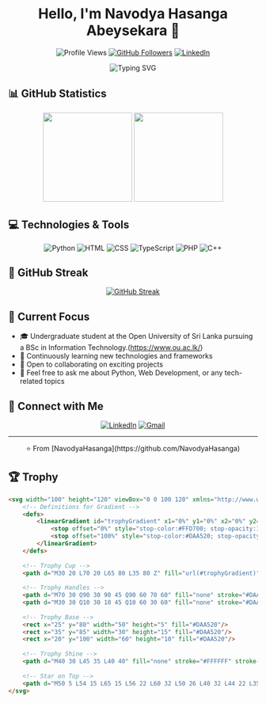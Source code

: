 <h1 align="center">Hello, I'm Navodya Hasanga Abeysekara 👋</h1>

<div align="center">
  
  ![Profile Views](https://komarev.com/ghpvc/?username=NavodyaHasanga&color=blueviolet)
  [![GitHub Followers](https://img.shields.io/github/followers/NavodyaHasanga?style=social)](https://github.com/NavodyaHasanga)
  [![LinkedIn](https://img.shields.io/badge/LinkedIn-%230077B5.svg?style=social&logo=linkedin)](https://linkedin.com/in/NavodyaHasanga)
  
</div>

<p align="center">
  <img src="https://readme-typing-svg.herokuapp.com?font=Fira+Code&pause=1000&color=7E3ACE&center=true&vCenter=true&width=435&lines=Undergraduate+Student;Software+Developer;Always+Learning" alt="Typing SVG" />
</p>

## 📊 GitHub Statistics

<div align="center">
  <img height="180em" src="https://github-readme-stats.vercel.app/api?username=NavodyaHasanga&show_icons=true&theme=tokyonight&include_all_commits=true&count_private=true"/>
  <img height="180em" src="https://github-readme-stats.vercel.app/api/top-langs/?username=NavodyaHasanga&layout=compact&langs_count=8&theme=tokyonight"/>
</div>

## 💻 Technologies & Tools

<div align="center">
  
  ![Python](https://img.shields.io/badge/-Python-3776AB?style=for-the-badge&logo=python&logoColor=white)
  ![HTML](https://img.shields.io/badge/-HTML5-E34F26?style=for-the-badge&logo=html5&logoColor=white)
  ![CSS](https://img.shields.io/badge/-CSS3-1572B6?style=for-the-badge&logo=css3&logoColor=white)
  ![TypeScript](https://img.shields.io/badge/-TypeScript-3178C6?style=for-the-badge&logo=typescript&logoColor=white)
  ![PHP](https://img.shields.io/badge/-PHP-777BB4?style=for-the-badge&logo=php&logoColor=white)
  ![C++](https://img.shields.io/badge/-C++-00599C?style=for-the-badge&logo=cplusplus&logoColor=white)
  
</div>

## 🌟 GitHub Streak

<div align="center">
  
  [![GitHub Streak](http://github-readme-streak-stats.herokuapp.com?user=NavodyaHasanga&theme=tokyonight)](https://git.io/streak-stats)
  
</div>

## 🎯 Current Focus

- 🎓 Undergraduate student at the Open University of Sri Lanka pursuing a BSc in Information Technology.(https://www.ou.ac.lk/)
- 🌱 Continuously learning new technologies and frameworks
- 👯 Open to collaborating on exciting projects
- 💬 Feel free to ask me about Python, Web Development, or any tech-related topics


## 🤝 Connect with Me

<div align="center">
  
  [![LinkedIn](https://img.shields.io/badge/LinkedIn-%230077B5.svg?style=for-the-badge&logo=linkedin&logoColor=white)](https://linkedin.com/in/NavodyaHasanga)
  [![Gmail](https://img.shields.io/badge/Gmail-%23EA4335.svg?style=for-the-badge&logo=gmail&logoColor=white)](mailto:navodyahasanga44@gmail.com)

</div>

---

<div align="center">⭐️ From [NavodyaHasanga](https://github.com/NavodyaHasanga)</div>

## 🏆 Trophy

```html
<svg width="100" height="120" viewBox="0 0 100 120" xmlns="http://www.w3.org/2000/svg">
    <!-- Definitions for Gradient -->
    <defs>
        <linearGradient id="trophyGradient" x1="0%" y1="0%" x2="0%" y2="100%">
            <stop offset="0%" style="stop-color:#FFD700; stop-opacity:1" />
            <stop offset="100%" style="stop-color:#DAA520; stop-opacity:1" />
        </linearGradient>
    </defs>
    
    <!-- Trophy Cup -->
    <path d="M30 20 L70 20 L65 80 L35 80 Z" fill="url(#trophyGradient)" stroke="#DAA520" stroke-width="2"/>
    
    <!-- Trophy Handles -->
    <path d="M70 30 Q90 30 90 45 Q90 60 70 60" fill="none" stroke="#DAA520" stroke-width="3"/>
    <path d="M30 30 Q10 30 10 45 Q10 60 30 60" fill="none" stroke="#DAA520" stroke-width="3"/>
    
    <!-- Trophy Base -->
    <rect x="25" y="80" width="50" height="5" fill="#DAA520"/>
    <rect x="35" y="85" width="30" height="15" fill="#DAA520"/>
    <rect x="20" y="100" width="60" height="10" fill="#DAA520"/>
    
    <!-- Trophy Shine -->
    <path d="M40 30 L45 35 L40 40" fill="none" stroke="#FFFFFF" stroke-width="2" opacity="0.6"/>
    
    <!-- Star on Top -->
    <path d="M50 5 L54 15 L65 15 L56 22 L60 32 L50 26 L40 32 L44 22 L35 15 L46 15 Z" fill="#FFFFFF"/>
</svg>
